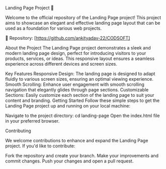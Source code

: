 Landing Page Project 🚀

Welcome to the official repository of the Landing Page project! This project aims to showcase an elegant and effective landing page layout that can be used as a foundation for various web projects.

📁 Repository: [https://github.com/ankityadav-22/CODSOFT]

About the Project
The Landing Page project demonstrates a sleek and modern landing page design, perfect for introducing visitors to your products, services, or ideas. This responsive layout ensures a seamless experience across different devices and screen sizes.

Key Features
Responsive Design: The landing page is designed to adapt fluidly to various screen sizes, ensuring an optimal viewing experience.
Smooth Scrolling: Enhance user engagement with smooth scrolling navigation that elegantly glides through page sections.
Customizable Sections: Easily customize each section of the landing page to suit your content and branding.
Getting Started
Follow these simple steps to get the Landing Page project up and running on your local machine:

Navigate to the project directory: cd landing-page
Open the index.html file in your preferred browser.


Contributing

We welcome contributions to enhance and expand the Landing Page project. If you'd like to contribute:

Fork the repository and create your branch.
Make your improvements and commit changes.
Push your changes and open a pull request.
